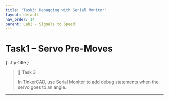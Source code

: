 ```yaml
---
title: "Task3: Debugging with Serial Monitor"
layout: default
nav_order: 14
parent: Lab2 - Signals to Speed
---
```


# Task1 – Servo Pre-Moves

{: .tip-title }
> 📝 Task 3
>
> In TinkerCAD, use Serial Monitor to add debug statements when the servo goes to an angle.

---